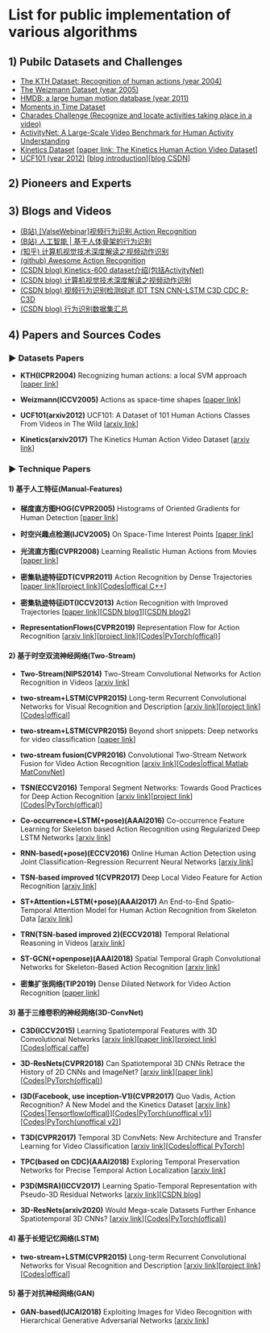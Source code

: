 #  List for public implementation of various algorithms

## 1) Pubilc Datasets and Challenges

* [The KTH Dataset: Recognition of human actions (year 2004)](https://www.csc.kth.se/cvap/actions/)
* [The Weizmann Dataset (year 2005)](http://www.wisdom.weizmann.ac.il/~vision/SpaceTimeActions.html)
* [HMDB: a large human motion database (year 2011)](https://serre-lab.clps.brown.edu/resource/hmdb-a-large-human-motion-database/#dataset)
* [Moments in Time Dataset](http://moments.csail.mit.edu/)
* [Charades Challenge (Recognize and locate activities taking place in a video)](http://vuchallenge.org/charades.html)
* [ActivityNet: A Large-Scale Video Benchmark for Human Activity Understanding](http://activity-net.org/)
* [Kinetics Dataset](https://deepmind.com/research/open-source/kinetics) [[paper link: The Kinetics Human Action Video Dataset](https://arxiv.org/abs/1705.06950)]
* [UCF101 (year 2012)](https://www.crcv.ucf.edu/data/UCF101.php) [[blog introduction](https://www.dazhuanlan.com/2019/10/16/5da6679ab4a42/)][[blog CSDN](https://blog.csdn.net/hehuaiyuyu/article/details/107052599)]


## 2) Pioneers and Experts




## 3) Blogs and Videos

* [(B站) [ValseWebinar]视频行为识别 Action Recognition](https://www.bilibili.com/video/BV1yE411x7mw/?spm_id_from=trigger_reload)
* [(B站) 人工智能 | 基于人体骨架的行为识别](https://www.bilibili.com/video/BV1wt411p7Ut/?spm_id_from=333.788.videocard.0)
* [(知乎) 计算机视觉技术深度解读之视频动作识别](https://zhuanlan.zhihu.com/p/90041025)
* [(github) Awesome Action Recognition](https://github.com/jinwchoi/awesome-action-recognition)
* [(CSDN blog) Kinetics-600 dataset介绍(包括ActivityNet)](https://blog.csdn.net/liuxiao214/article/details/80144375)
* [(CSDN blog) 计算机视觉技术深度解读之视频动作识别](https://baijiahao.baidu.com/s?id=1649249453982510365&wfr=spider&for=pc)
* [(CSDN blog) 视频行为识别检测综述 IDT TSN CNN-LSTM C3D CDC R-C3D](https://blog.csdn.net/xiaoxiaowenqiang/article/details/80752849)
* [(CSDN blog) 行为识别数据集汇总](https://blog.csdn.net/u012507022/article/details/52876179)


## 4) Papers and Sources Codes

### ▶ Datasets Papers

* **KTH(ICPR2004)** Recognizing human actions: a local SVM approach [[paper link](https://www.researchgate.net/profile/Christian_Schueldt/publication/4090526_Recognizing_human_actions_A_local_SVM_approach/links/0912f5066c8adcddf0000000)]

* **Weizmann(ICCV2005)** Actions as space-time shapes [[paper link](https://www.researchgate.net/profile/Lena_Gorelick/publication/4193986_Action_as_space-time_shapes/links/02e7e5231c496913a4000000)]

* **UCF101(arxiv2012)** UCF101: A Dataset of 101 Human Actions Classes From Videos in The Wild [[arxiv link](http://export.arxiv.org/pdf/1212.0402)]

* **Kinetics(arxiv2017)** The Kinetics Human Action Video Dataset [[arxiv link](https://arxiv.org/pdf/1705.06950.pdf)]


### ▶ Technique Papers

#### 1) 基于人工特征(Manual-Features)

* **梯度直方图HOG(CVPR2005)** Histograms of Oriented Gradients for Human Detection [[paper link](https://www.cse.unr.edu/~bebis/CS474/StudentPaperPresentations/HOG.pdf)]

* **时空兴趣点检测(IJCV2005)** On Space-Time Interest Points [[paper link](http://read.pudn.com/downloads142/doc/614011/2005_ijcv_laptev.pdf)]

* **光流直方图(CVPR2008)** Learning Realistic Human Actions from Movies [[paper link](https://www2.cs.sfu.ca/~mori/courses/cmpt888/summer10/papers/laptev_cvpr08.pdf)]

* **密集轨迹特征DT(CVPR2011)** Action Recognition by Dense Trajectories [[paper link](http://www.nlpr.ia.ac.cn/2011papers/gjhy/gh37.pdf)][[project link](https://lear.inrialpes.fr/people/wang/improved_trajectories)][[Codes|offical C++](https://github.com/chensun11/dtfv)]

* **密集轨迹特征iDT(ICCV2013)** Action Recognition with Improved Trajectories [[paper link](https://www.cv-foundation.org/openaccess/content_iccv_2013/papers/Wang_Action_Recognition_with_2013_ICCV_paper.pdf)][[CSDN blog1](https://blog.csdn.net/wzmsltw/article/details/53023363)][[CSDN blog2](https://blog.csdn.net/wzmsltw/article/details/53221179)]

* **RepresentationFlows(CVPR2019)** Representation Flow for Action Recognition [[arxiv link](https://arxiv.org/abs/1810.01455)][[project link](https://piergiaj.github.io/rep-flow-site/)][[Codes|PyTorch(offical)](https://github.com/piergiaj/representation-flow-cvpr19)]


#### 2) 基于时空双流神经网络(Two-Stream)

* **Two-Stream(NIPS2014)** Two-Stream Convolutional Networks for Action Recognition in Videos [[arxiv link](http://de.arxiv.org/pdf/1406.2199)]

* **two-stream+LSTM(CVPR2015)** Long-term Recurrent Convolutional Networks for Visual Recognition and Description [[arxiv link](https://arxiv.org/abs/1411.4389)][[project link](http://jeffdonahue.com/lrcn/)][[Codes|offical](https://github.com/woodfrog/ActionRecognition)]

* **two-stream+LSTM(CVPR2015)** Beyond short snippets: Deep networks for video classification [[paper link](https://www.cv-foundation.org/openaccess/content_cvpr_2015/html/Ng_Beyond_Short_Snippets_2015_CVPR_paper.html)]

* **two-stream fusion(CVPR2016)** Convolutional Two-Stream Network Fusion for Video Action Recognition [[arxiv link](https://arxiv.org/abs/1604.06573)][[Codes|offical Matlab MatConvNet](https://github.com/feichtenhofer/twostreamfusion)]

* **TSN(ECCV2016)** Temporal Segment Networks: Towards Good Practices for Deep Action Recognition [[arxiv link](https://arxiv.org/abs/1608.00859)][[project link](http://yjxiong.me/others/tsn/)][[Codes|PyTorch(offical)](https://github.com/yjxiong/temporal-segment-networks)]

* **Co-occurrence+LSTM(+pose)(AAAI2016)** Co-occurrence Feature Learning for Skeleton based Action Recognition using Regularized Deep LSTM Networks [[arxiv link](https://arxiv.org/abs/1603.07772)]

* **RNN-based(+pose)(ECCV2016)** Online Human Action Detection using Joint Classification-Regression Recurrent Neural Networks [[arxiv link](https://arxiv.org/abs/1604.05633)]

* **TSN-based improved 1(CVPR2017)** Deep Local Video Feature for Action Recognition [[arxiv link](https://arxiv.org/abs/1701.07368)]

* **ST+Attention+LSTM(+pose)(AAAI2017)** An End-to-End Spatio-Temporal Attention Model for Human Action Recognition from Skeleton Data [[arxiv link](https://arxiv.org/abs/1611.06067)]

* **TRN(TSN-based improved 2)(ECCV2018)** Temporal Relational Reasoning in Videos [[arxiv link](https://arxiv.org/pdf/1711.08496.pdf)]

* **ST-GCN(+openpose)(AAAI2018)** Spatial Temporal Graph Convolutional Networks for Skeleton-Based Action Recognition [[arxiv link](https://arxiv.org/abs/1801.07455)]

* **密集扩张网络(TIP2019)** Dense Dilated Network for Video Action Recognition [[paper link](https://ieeexplore.ieee.org/stamp/stamp.jsp?tp=&arnumber=8720204)]


#### 3) 基于三维卷积的神经网络(3D-ConvNet)

* **C3D(ICCV2015)** Learning Spatiotemporal Features with 3D Convolutional Networks [[arxiv link](https://arxiv.org/pdf/1412.0767.pdf)][[paper link](https://www.cv-foundation.org/openaccess/content_iccv_2015/html/Tran_Learning_Spatiotemporal_Features_ICCV_2015_paper.html)][[project link](https://vlg.cs.dartmouth.edu/c3d/)][[Codes|offical caffe](https://github.com/facebookarchive/C3D)]

* **3D-ResNets(CVPR2018)** Can Spatiotemporal 3D CNNs Retrace the History of 2D CNNs and ImageNet? [[arxiv link](https://arxiv.org/abs/1711.09577)][[paper link](https://openaccess.thecvf.com/content_cvpr_2018/papers/Hara_Can_Spatiotemporal_3D_CVPR_2018_paper.pdf)][[Codes|PyTorch(offical)](https://github.com/kenshohara/3D-ResNets-PyTorch)]

* **I3D(Facebook, use inception-V1)(CVPR2017)** Quo Vadis, Action Recognition? A New Model and the Kinetics Dataset [[arxiv link](https://arxiv.org/abs/1705.07750)][[Codes|Tensorflow(offical)](https://github.com/deepmind/kinetics-i3d)][[Codes|PyTorch(unoffical v1)](https://github.com/piergiaj/pytorch-i3d)][[Codes|PyTorch(unoffical v2)](https://github.com/hassony2/kinetics_i3d_pytorch)]

* **T3D(CVPR2017)** Temporal 3D ConvNets: New Architecture and Transfer Learning for Video Classification [[arxiv link](https://arxiv.org/abs/1711.08200)][[Codes|offical PyTorch](https://github.com/MohsenFayyaz89/T3D)]

* **TPC(based on CDC)(AAAI2018)** Exploring Temporal Preservation Networks for Precise Temporal Action Localization [[arxiv link](https://arxiv.org/abs/1708.03280)]

* **P3D(MSRA)(ICCV2017)** Learning Spatio-Temporal Representation with Pseudo-3D Residual Networks [[arxiv link](https://arxiv.org/abs/1711.10305)][[CSDN blog](https://blog.csdn.net/u014380165/article/details/78986416)]

* **3D-ResNets(arxiv2020)** Would Mega-scale Datasets Further Enhance Spatiotemporal 3D CNNs? [[arxiv link](https://arxiv.org/abs/2004.04968)][[Codes|PyTorch(offical)](https://github.com/kenshohara/3D-ResNets-PyTorch)]




#### 4) 基于长短记忆网络(LSTM)

* **two-stream+LSTM(CVPR2015)** Long-term Recurrent Convolutional Networks for Visual Recognition and Description [[arxiv link](https://arxiv.org/abs/1411.4389)][[project link](http://jeffdonahue.com/lrcn/)][[Codes|offical](https://github.com/woodfrog/ActionRecognition)]



#### 5) 基于对抗神经网络(GAN)

* **GAN-based(IJCAI2018)** Exploiting Images for Video Recognition with Hierarchical Generative Adversarial Networks [[arxiv link](https://arxiv.org/abs/1805.04384)]












